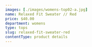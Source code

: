 ```yaml
---
images: [./images/womens-top02-a.jpg]
name: Relaxed Fit Sweater // Red
price: $40.00
department: womens
type: tops
slug: relaxed-fit-sweater-red
contentType: product details
---
```

